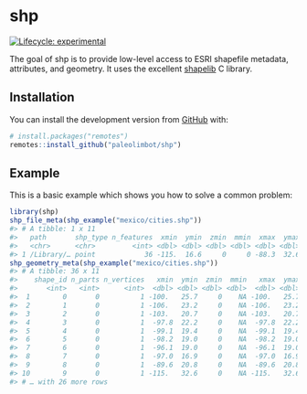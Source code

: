 
<!-- README.md is generated from README.Rmd. Please edit that file -->

# shp

<!-- badges: start -->

[![Lifecycle:
experimental](https://img.shields.io/badge/lifecycle-experimental-orange.svg)](https://www.tidyverse.org/lifecycle/#experimental)
<!-- badges: end -->

The goal of shp is to provide low-level access to ESRI shapefile
metadata, attributes, and geometry. It uses the excellent
[shapelib](http://shapelib.maptools.org/) C library.

## Installation

You can install the development version from
[GitHub](https://github.com/) with:

``` r
# install.packages("remotes")
remotes::install_github("paleolimbot/shp")
```

## Example

This is a basic example which shows you how to solve a common problem:

``` r
library(shp)
shp_file_meta(shp_example("mexico/cities.shp"))
#> # A tibble: 1 x 11
#>   path       shp_type n_features  xmin  ymin  zmin  mmin  xmax  ymax  zmax  mmax
#>   <chr>      <chr>         <int> <dbl> <dbl> <dbl> <dbl> <dbl> <dbl> <dbl> <dbl>
#> 1 /Library/… point            36 -115.  16.6     0     0 -88.3  32.6     0     0
shp_geometry_meta(shp_example("mexico/cities.shp"))
#> # A tibble: 36 x 11
#>    shape_id n_parts n_vertices   xmin  ymin  zmin  mmin   xmax  ymax  zmax  mmax
#>       <int>   <int>      <int>  <dbl> <dbl> <dbl> <dbl>  <dbl> <dbl> <dbl> <dbl>
#>  1        0       0          1 -100.   25.7     0    NA -100.   25.7     0    NA
#>  2        1       0          1 -106.   23.2     0    NA -106.   23.2     0    NA
#>  3        2       0          1 -103.   20.7     0    NA -103.   20.7     0    NA
#>  4        3       0          1  -97.8  22.2     0    NA  -97.8  22.2     0    NA
#>  5        4       0          1  -99.1  19.4     0    NA  -99.1  19.4     0    NA
#>  6        5       0          1  -98.2  19.0     0    NA  -98.2  19.0     0    NA
#>  7        6       0          1  -96.1  19.0     0    NA  -96.1  19.0     0    NA
#>  8        7       0          1  -97.0  16.9     0    NA  -97.0  16.9     0    NA
#>  9        8       0          1  -89.6  20.8     0    NA  -89.6  20.8     0    NA
#> 10        9       0          1 -115.   32.6     0    NA -115.   32.6     0    NA
#> # … with 26 more rows
```
